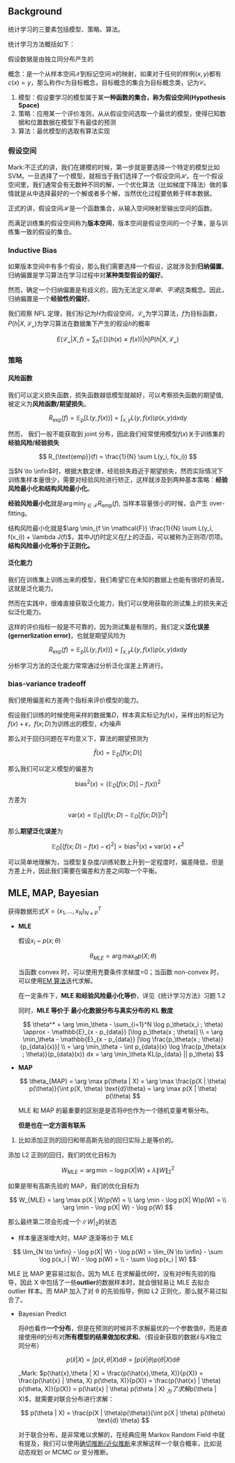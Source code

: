 ## Background

统计学习的三要素包括模型、策略、算法。

统计学习方法概括如下：

假设数据是由独立同分布产生的

概念：是一个从样本空间$\mathcal{X}$到标记空间$\mathcal{Y}$的映射，如果对于任何的样例$(x,y)$都有$c(x)=y$，那么称作$c$为目标概念，目标概念的集合为目标概念类，记为$\mathcal{C}$。

1. 模型：假设要学习的模型属于某**一种函数的集合，称为假设空间(Hypothesis Space)**
2. 策略：应用某一个评价准则，从从假设空间选取一个最优的模型，使得已知数据和位置数据在模型下有最佳的预测
3. 算法：最优模型的选取有算法实现

### 假设空间

Mark:不正式的讲，我们在建模的时候，第一步就是要选择一个特定的模型比如 SVM。一旦选择了一个模型，就相当于我们选择了一个假设空间$\mathcal{H}$。在一个假设空间里，我们通常会有无数种不同的解，一个优化算法（比如梯度下降法）做的事情就是从中选择最好的一个解或者多个解，当然优化过程要依赖于样本数据。

正式的讲，假设空间$\mathcal{H}$是一个函数集合，从输入空间映射至输出空间的函数。

而满足训练集的假设空间称为**版本空间**，版本空间是假设空间的一个子集，是与训练集一致的假设的集合。

### Inductive Bias

如果版本空间中有多个假设，那么我们需要选择一个假设，这就涉及到**归纳偏置**。归纳偏置是学习算法在学习过程中对**某种类型假设的偏好**。

然而，确定一个归纳偏置是有歧义的，因为无法定义$简单$、$平滑$这类概念。因此，归纳偏置是一个**经验性的偏好**。

我们观察 NFL 定理，我们标记为$H$为假设空间，$\mathcal{L_a}$为学习算法，$f$为目标函数，$P(h | X, \mathcal{L_a})$为学习算法在数据集下产生的假设$h$的概率

$$
E(\mathcal{L_a} | X, f) = \sum_h \mathbb{E} [\mathbb{I}(h(x) \neq f(x)) | h] P(h | X, \mathcal{L_a})
$$

### 策略

#### 风险函数

我们可以定义损失函数，损失函数越低模型就越好，可以考察损失函数的期望值,被定义为**风险函数/期望损失**。

$$
R_{\text{exp}}(f) = \mathbb{E}_p[L(y, f(x))]= \int_{x,y} L(y, f(x)) p(x, y) \text{d} x \text{d}y
$$

然而， 我们一般不能获取到 joint 分布，因此我们经常使用模型$f(x)$关于训练集的**经验风险/经验损失**

$$
R_{\text{emp}}(f) = \frac{1}{N} \sum L(y_i, f(x_i))
$$

当$N \to \infin$时，根据大数定律，经验损失趋近于期望损失，然而实际情况下训练集样本量很少，需要对经验风险进行矫正，这样就涉及到两种基本策略：**经验风险最小化和结构风险最小化**。

**经验风险最小化**就是$\arg \min_{f \in \mathcal{F}} R_{\text{emp}}(f)$, 当样本容量很小的时候，会产生 over-fitting。

结构风险最小化就是$\arg \min_{f \in \mathcal{F}} \frac{1}{N} \sum L(y_i, f(x_i)) + \lambda J(f)$，其中$J(f)$时定义在$f$上的泛函，可以被称为正则项/罚项。**结构风险最小化等价于正则化。**

#### 泛化能力

我们在训练集上训练出来的模型，我们希望它在未知的数据上也能有很好的表现，这就是泛化能力。

然而在实践中，很难直接获取泛化能力，我们可以使用获取的测试集上的损失来近似泛化能力。

这样的评价指标一般是不可靠的，因为测试集是有限的，我们定义**泛化误差(gernerlization error)**，也就是期望风险为

$$
R_{\text{exp}}(f) = \mathbb{E}_p[L(y, f(x))]= \int_{x,y} L(y, f(x)) p(x, y) \text{d} x \text{d}y
$$

分析学习方法的泛化能力常常通过分析泛化误差上界进行。

### bias-variance tradeoff

我们使用偏差和方差两个指标来评价模型的能力。

假设我们训练的时候使用采样的数据集$D$，样本真实标记为$f(x)$，采样出的标记为$f(x) + \epsilon$，$f(x;D)$为训练出的模型，$\epsilon$为噪声

那么对于回归问题在平均意义下，算法的期望预测为

$$
\hat{f}(x) = \mathbb{E}_D [f(x;D)]
$$

那么我们可以定义模型的偏差为

$$
\text{bias}^2(x) = (\mathbb{E}_D [f(x;D)] - f(x))^2
$$

方差为

$$
\text{var}(x) = \mathbb{E}_D[(f(x;D) - \mathbb{E}_D[f(x;D)])^2]
$$

那么**期望泛化误差**为

$$
\mathbb{E}_D[(f(x;D) - f(x) - \epsilon)^2] = \text{bias}^2(x) + \text{var}(x) + \epsilon^2
$$

可以简单地理解为，当模型复杂度/训练轮数上升到一定程度时，偏差降低，但是方差上升，因此我们需要在偏差和方差之间取一个平衡。

## MLE, MAP, Bayesian

获得数据形式$X = (x_1, \dots, x_N)^T_{N \times P}$

- **MLE**

  假设$x_i$ ~ $p(x;\theta)$

  $$
    \theta_{MLE} = \arg \max_\theta p(X;\theta)
  $$

  当函数 convex 时，可以使用充要条件求梯度=0；当函数 non-convex 时，可以使用[EM 算法](https://www.cnblogs.com/Blackteaxx/p/18178802)迭代求解。

  在一定条件下，**MLE 和经验风险最小化等价**，详见《统计学习方法》习题 1.2

  同时，**MLE 等价于 最小化数据分布与真实分布的 KL 散度**

  $$
  \theta^* = \arg \min_\theta - \sum_{i=1}^N \log p_\theta(x_i ; \theta) \approx - \mathbb{E}_{x - p_{data}} [\log p_\theta(x ; \theta)] \\
  = \arg \min_\theta - \mathbb{E}_{x - p_{data}} [\log \frac{p_\theta(x ; \theta)}{p_{data}(x)}] \\
  = \arg \min_\theta - \int p_{data}(x) \log \frac{p_\theta(x ; \theta)}{p_{data}(x)} dx = \arg \min_\theta KL(p_{data} || p_\theta)
  $$

- **MAP**

  $$
  \theta_{MAP} = \arg \max p(\theta | X) = \arg \max \frac{p(X | \theta) p(\theta)}{\int p(X, \theta) \text{d}\theta} = \arg \max p(X | \theta) p(\theta)
  $$

  MLE 和 MAP 的最重要的区别是是否将$\theta$也作为一个随机变量考察分布。

  **但是也在一定方面有联系**

1. 比如添加正则的回归和带高斯先验的回归实际上是等价的。

添加 L2 正则的回归，我们的优化目标为

$$
W_{MLE} = \arg \min -\log p(X | W) + \lambda \| W \|_2^2
$$

如果是带有高斯先验的 MAP，我们的优化目标为

$$
W_{MLE} = \arg \max p(X | W)p(W) =  \\
\arg \min - \log p(X| W)p(W) = \\
 \arg \min - \log p(X| W) - \log p(W)
$$

那么最终第二项会形成一个$\| W |_2$的状态

- 样本量逐渐增大时，MAP 逐渐等价于 MLE

$$
\lim_{N \to \infin} - \log p(X| W) - \log p(W) = \lim_{N \to \infin} - \sum \log p(x_i | W) - \log p(W) =  \\ - \sum \log p(x_i | W)
$$

MLE 比 MAP 更容易过拟合。因为 MLE 在求解最优$\theta$时，没有对$\theta$有先验的指导，因此 X 中包括了一些**outlier**的数据样本时，就会很轻易让 MLE 去拟合 outlier 样本。而 MAP 加入了对 θ 的先验指导，例如 L2 正则化，那么就不易过拟合了。

- Bayesian Predict

  将$\theta$也看作**一个分布**，但是在预测的时候并不求解最优的一个参数值$\theta$，而是直接使用$\theta$的分布对**所有模型的结果做加权求和**。（假设新获取的数据$\hat{x}$与$X$独立同分布）

  $$
      p(\hat{x}|X) = \int p(\hat{x},\theta | X) \text{d} \theta = \int p(\hat{x} | \theta) p(\theta | X) \text{d} \theta
  $$

  _Mark: $p(\hat{x},\theta | X) = \frac{p(\hat{x},\theta, X)}{p(X)} = \frac{p(\hat{x} | \theta, X) p(\theta, X)}{p(X)} = \frac{p(\hat{x} | \theta) p(\theta, X)}{p(X)} = p(\hat{x} | \theta) p(\theta | X) $_
  为了求解$p(\theta | X)$，就需要对联合分布进行求解：

  $$
    p(\theta | X) = \frac{p(X | \theta)p(\theta)}{\int p(X | \theta) p(\theta) \text{d} \theta}
  $$

  对于联合分布，是非常难以求解的，在经典应用 Markov Random Field 中就有提及，我们可以使用[确切推断/近似推断](https://www.cnblogs.com/Blackteaxx/p/18180183)来求解这样一个联合概率，比如说动态规划 or MCMC or 变分推断。
